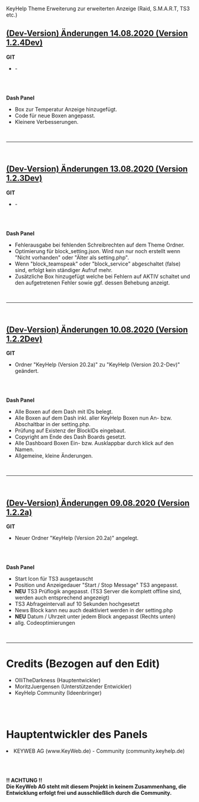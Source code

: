 KeyHelp Theme Erweiterung zur erweiterten Anzeige (Raid, S.M.A.R.T, TS3 etc.)

<h2><b><u>(Dev-Version) Änderungen 14.08.2020 (Version 1.2.4Dev)</u></b></h2>

<b>GIT</b>
<ul>
  <li> - </li>
</ul>

<br><br>

<b>Dash Panel</b>
<ul>

<li> Box zur Temperatur Anzeige hinzugefügt. </li>

<li> Code für neue Boxen angepasst. </li>

<li> Kleinere Verbesserungen. </li>

</ul>
<br>
<hr>
<br>

<h2><b><u>(Dev-Version) Änderungen 13.08.2020 (Version 1.2.3Dev)</u></b></h2>

<b>GIT</b>
<ul>
  <li> - </li>
</ul>

<br><br>

<b>Dash Panel</b>
<ul>

<li> Fehlerausgabe bei fehlenden Schreibrechten auf dem Theme Ordner. </li>

<li> Optimierung für block_setting.json. Wird nun nur noch erstellt wenn "Nicht vorhanden" oder "Älter als setting.php". </li>

<li> Wenn "block_teamspeak" oder "block_service" abgeschaltet (false) sind, erfolgt kein ständiger Aufruf mehr. </li>

<li> Zusätzliche Box hinzugefügt welche bei Fehlern auf AKTIV schaltet und den aufgetretenen Fehler sowie ggf. dessen Behebung anzeigt. </li>

</ul>
<br>
<hr>
<br>

<h2><b><u>(Dev-Version) Änderungen 10.08.2020 (Version 1.2.2Dev)</u></b></h2>

<b>GIT</b>
<ul>
  <li> Ordner "KeyHelp (Version 20.2a)" zu "KeyHelp (Version 20.2-Dev)" geändert. </li>
</ul>

<br><br>

<b>Dash Panel</b>
<ul>
<li> Alle Boxen auf dem Dash mit IDs belegt. </li>

<li> Alle Boxen auf dem Dash inkl. aller KeyHelp Boxen nun An- bzw. Abschaltbar in der setting.php. </li>

<li> Prüfung auf Existenz der BlockIDs eingebaut. </li>

<li> Copyright am Ende des Dash Boards gesetzt. </li>

<li> Alle Dashboard Boxen Ein- bzw. Ausklappbar durch klick auf den Namen. </li>

<li> Allgemeine, kleine Änderungen. </li>

</ul>
<br>
<hr>
<br>

<h2><b><u>(Dev-Version) Änderungen 09.08.2020 (Version 1.2.2a)</u></b></h2>

<b>GIT</b>
<ul>
  <li> Neuer Ordner "KeyHelp (Version 20.2a)" angelegt. </li>
</ul>

<br><br>

<b>Dash Panel</b>
<ul>
<li>Start Icon für TS3 ausgetauscht</li>

<li>Position und Anzeigedauer "Start / Stop Message" TS3 angepasst.</li>

<li><b>NEU</b> TS3 Prüflogik angepasst. (TS3 Server die komplett offline sind, werden auch entsprechend angezeigt)</li>

<li>TS3 Abfrageintervall auf 10 Sekunden hochgesetzt</li>

<li>News Block kann neu auch deaktiviert werden in der setting.php</li>

<li><b>NEU</b> Datum / Uhrzeit unter jedem Block angepasst (Rechts unten)</li>

<li>allg. Codeoptimierungen</li>

</ul>

<br>

<hr>

<h1>Credits (Bezogen auf den Edit)</h1>
<ul>
<li> OlliTheDarkness (Hauptentwickler) </li>
<li> MoritzJuergensen (Unterstützender Entwickler) </li>
<li> KeyHelp Community (Ideenbringer) </li>
</ul>

<br><br>

<h1> Hauptentwickler des Panels </h2>
  <li> KEYWEB AG (www.KeyWeb.de) - Community (community.keyhelp.de) </li>

<br><br>

<b> !! ACHTUNG !!
  <br>
Die KeyWeb AG steht mit diesem Projekt in keinem Zusammenhang, die Entwicklung erfolgt frei und ausschließlich durch die Community. </b>
